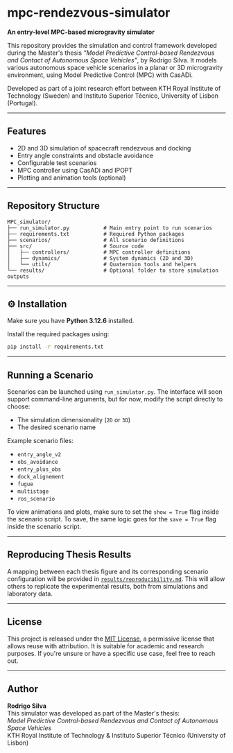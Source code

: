 # mpc-rendezvous-simulator

**An entry-level MPC-based microgravity simulator**

This repository provides the simulation and control framework developed during the Master's thesis *"Model Predictive Control-based Rendezvous and Contact of Autonomous Space Vehicles"*, by Rodrigo Silva. It models various autonomous space vehicle scenarios in a planar or 3D microgravity environment, using Model Predictive Control (MPC) with CasADi.

Developed as part of a joint research effort between KTH Royal Institute of Technology (Sweden) and Instituto Superior Técnico, University of Lisbon (Portugal).

---

##  Features

- 2D and 3D simulation of spacecraft rendezvous and docking
- Entry angle constraints and obstacle avoidance
- Configurable test scenarios
- MPC controller using CasADi and IPOPT
- Plotting and animation tools (optional)

---

##  Repository Structure

```
MPC_simulator/
├── run_simulator.py           # Main entry point to run scenarios
├── requirements.txt           # Required Python packages
├── scenarios/                 # All scenario definitions
├── src/                       # Source code
│   ├── controllers/           # MPC controller definitions
│   ├── dynamics/              # System dynamics (2D and 3D)
│   └── utils/                 # Quaternion tools and helpers
└── results/                   # Optional folder to store simulation outputs
```

---

## ⚙ Installation

Make sure you have **Python 3.12.6** installed.

Install the required packages using:

```bash
pip install -r requirements.txt
```

---

##  Running a Scenario

Scenarios can be launched using `run_simulator.py`. The interface will soon support command-line arguments, but for now, modify the script directly to choose:

- The simulation dimensionality (`2D` or `3D`)
- The desired scenario name

Example scenario files:
- `entry_angle_v2`
- `obs_avoidance`
- `entry_plus_obs`
- `dock_alignement`
- `fugue`
- `multistage`
- `ros_scenario`

To view animations and plots, make sure to set the `show = True` flag inside the scenario script.
To save, the same logic goes for the `save = True` flag inside the scenario script.

---

## Reproducing Thesis Results

A mapping between each thesis figure and its corresponding scenario configuration will be provided in [`results/reproducibility.md`](results/reproducibility.md). This will allow others to replicate the experimental results, both from simulations and laboratory data.

---

## License

This project is released under the [MIT License](https://opensource.org/licenses/MIT), a permissive license that allows reuse with attribution. It is suitable for academic and research purposes. If you're unsure or have a specific use case, feel free to reach out.

---

## Author

**Rodrigo Silva**  
This simulator was developed as part of the Master's thesis:  
*Model Predictive Control-based Rendezvous and Contact of Autonomous Space Vehicles*  
KTH Royal Institute of Technology & Instituto Superior Técnico (University of Lisbon)



